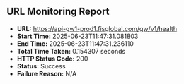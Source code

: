 ## URL Monitoring Report

- **URL:** https://api-gw1-prod1.fisglobal.com/gw/v1/health
- **Start Time:** 2025-06-23T11:47:31.081803
- **End Time:** 2025-06-23T11:47:31.236110
- **Total Time Taken:** 0.154307 seconds
- **HTTP Status Code:** 200
- **Status:** Success
- **Failure Reason:** N/A
